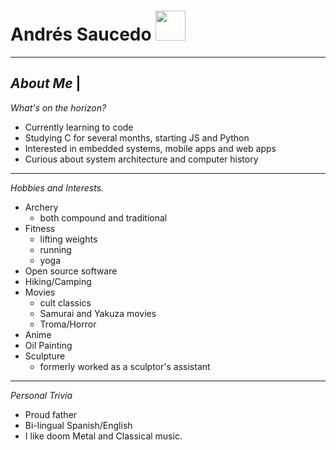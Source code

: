 # Andrés Saucedo  <img src="https://c.tenor.com/IcfYYw7vHb8AAAAi/penguin-cute.gif" width="48">
---
 __*About Me*__   |
---

*What's on the horizon?*
* Currently learning to code
* Studying C for several months, starting JS and Python
* Interested in embedded systems, mobile apps and web apps
* Curious about system architecture and computer history

---
*Hobbies and Interests.*

* Archery
    * both compound and traditional
* Fitness
    * lifting weights
    * running
    * yoga
* Open source software
* Hiking/Camping
* Movies
    * cult classics
    * Samurai and Yakuza movies
    * Troma/Horror
* Anime
* Oil Painting
* Sculpture
    * formerly worked as a sculptor's assistant

---
*Personal Trivia*

* Proud father
* Bi-lingual Spanish/English
* I like doom Metal and Classical music.
